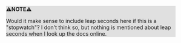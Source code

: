 <div style="margin:2em; background-color: #e0e0e0;">

<strong>⚠️NOTE️️️⚠️</strong>

Would it make sense to include leap seconds here if this is a "stopwatch"? I don't think so, but nothing is mentioned about leap seconds when I look up the docs online.
</div>

